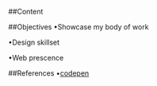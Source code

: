 ##Content

##Objectives
•Showcase my body of work

•Design skillset

•Web prescence

##References
•[codepen](http://codepen.io/shanson34)
